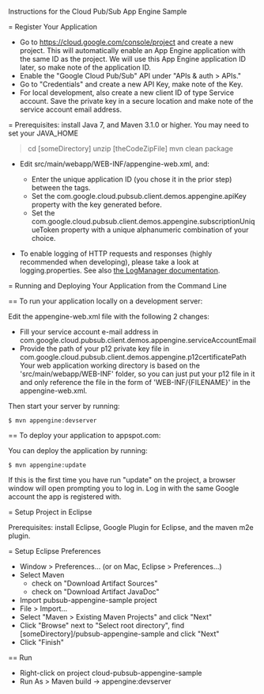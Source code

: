 Instructions for the Cloud Pub/Sub App Engine Sample

= Register Your Application

* Go to https://cloud.google.com/console/project and create a new
  project. This will automatically enable an App Engine application
  with the same ID as the project. We will use this App Engine
  application ID later, so make note of the application ID.
* Enable the "Google Cloud Pub/Sub" API under "APIs & auth > APIs."
* Go to "Credentials" and create a new API Key, make note of the Key.
* For local development, also create a new client ID of type Service
  account. Save the private key in a secure location and make note of
  the service account email address.

= Prerequisites: install Java 7, and Maven 3.1.0 or higher. You may
need to set your JAVA_HOME

> cd [someDirectory]
> unzip [theCodeZipFile]
> mvn clean package

* Edit src/main/webapp/WEB-INF/appengine-web.xml, and:
    * Enter the unique application ID (you chose it in the prior step)
      between the <application> tags.
    * Set the com.google.cloud.pubsub.client.demos.appengine.apiKey
      property with the key generated before.
    * Set the
      com.google.cloud.pubsub.client.demos.appengine.subscriptionUniqueToken
      property with a unique alphanumeric combination of your choice.

* To enable logging of HTTP requests and responses (highly recommended
  when developing), please take a look at logging.properties. See also
  [the LogManager documentation][1].

= Running and Deploying Your Application from the Command Line

== To run your application locally on a development server:

Edit the appengine-web.xml file with the following 2 changes:

* Fill your service account e-mail address in
  com.google.cloud.pubsub.client.demos.appengine.serviceAccountEmail
* Provide the path of your p12 private key file in
  com.google.cloud.pubsub.client.demos.appengine.p12certificatePath
  Your web application working directory is based on the
  'src/main/webapp/WEB-INF' folder, so you can just put your p12 file
  in it and only reference the file in the form of
  'WEB-INF/{FILENAME}' in the appengine-web.xml.

Then start your server by running:

    $ mvn appengine:devserver

== To deploy your application to appspot.com:

You can deploy the application by running:

    $ mvn appengine:update

If this is the first time you have run "update" on the project, a
browser window will open prompting you to log in. Log in with the same
Google account the app is registered with.

= Setup Project in Eclipse

Prerequisites: install Eclipse, Google Plugin for Eclipse, and the
maven m2e plugin.

= Setup Eclipse Preferences

* Window > Preferences... (or on Mac, Eclipse > Preferences...)
* Select Maven
    * check on "Download Artifact Sources"
    * check on "Download Artifact JavaDoc"
* Import pubsub-appengine-sample project
* File > Import...
* Select "Maven > Existing Maven Projects" and click "Next"
* Click "Browse" next to "Select root directory", find
  [someDirectory]/pubsub-appengine-sample and click "Next"
* Click "Finish"

== Run
* Right-click on project cloud-pubsub-appengine-sample
* Run As > Maven build -> appengine:devserver

[1]: http://docs.oracle.com/javase/6/docs/api/java/util/logging/LogManager.html